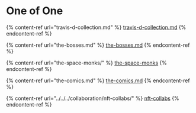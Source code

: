 # One of One

{% content-ref url="travis-d-collection.md" %}
[travis-d-collection.md](travis-d-collection.md)
{% endcontent-ref %}

{% content-ref url="the-bosses.md" %}
[the-bosses.md](the-bosses.md)
{% endcontent-ref %}

{% content-ref url="the-space-monks/" %}
[the-space-monks](the-space-monks/)
{% endcontent-ref %}

{% content-ref url="the-comics.md" %}
[the-comics.md](the-comics.md)
{% endcontent-ref %}

{% content-ref url="../../../collaboration/nft-collabs/" %}
[nft-collabs](../../../collaboration/nft-collabs/)
{% endcontent-ref %}
